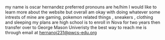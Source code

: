 my name is oscar hernandez
preferred pronouns are he/him
I would like to learn more about the website but overall am okay with doing whatever
some intrests of mine are gaming, pokemon related things , sneakers , clothing and sleeping
my plans are high school is to enroll in Nova for two years then transfer over to George Mason Univeristy
the best way to reach me is through email at hernanoj231@pwcs-edu.org
